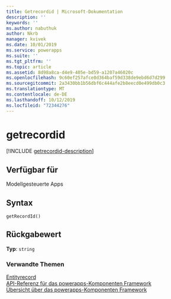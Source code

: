 ```yaml
---
title: Getrecordid | Microsoft-Dokumentation
description: ''
keywords: ''
ms.author: nabuthuk
author: Nkrb
manager: kvivek
ms.date: 10/01/2019
ms.service: powerapps
ms.suite: ''
ms.tgt_pltfrm: ''
ms.topic: article
ms.assetid: 8d98a8ca-d4e9-405e-bd59-a1207a46020c
ms.openlocfilehash: 9c60ef257afce0d364baf59d338de9ebd6d7d299
ms.sourcegitcommit: 2a3430bb1b56dbf6c444afe2b8eecd0e499db0c3
ms.translationtype: MT
ms.contentlocale: de-DE
ms.lasthandoff: 10/12/2019
ms.locfileid: "72344276"
---
```

# <a name="getrecordid"></a>getrecordid

[!INCLUDE [getrecordid-description](includes/getrecordid-description.md)]

## <a name="available-for"></a>Verfügbar für 

Modellgesteuerte Apps

## <a name="syntax"></a>Syntax

`getRecordId()`

## <a name="return-value"></a>Rückgabewert

**Typ**: `string`


### <a name="related-topics"></a>Verwandte Themen

[Entityrecord](../entityrecord.md)<br/>
[API-Referenz für das powerapps-Komponenten Framework](../../reference/index.md)<br/>
[Übersicht über das powerapps-Komponenten Framework](../../overview.md)